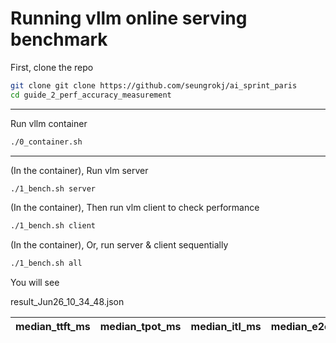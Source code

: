 # Running vllm online serving benchmark

First, clone the repo
```sh
git clone git clone https://github.com/seungrokj/ai_sprint_paris
cd guide_2_perf_accuracy_measurement
```
---
Run vllm container
```sh
./0_container.sh
```
---
(In the container), Run vlm server
```sh
./1_bench.sh server
```

(In the container), Then run vlm client to check performance
```sh
./1_bench.sh client
```
(In the container), Or, run server & client sequentially 
```sh
./1_bench.sh all
```
You will see 

result_Jun26_10_34_48.json


| median_ttft_ms| median_tpot_ms| median_itl_ms| median_e2el_ms| total_token_throughput|
| --------------| --------------| -------------| --------------| ----------------------|

